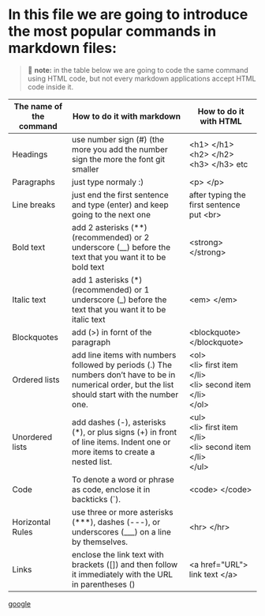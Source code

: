 # In this file we are going to introduce the most popular commands in markdown files:
> :memo: **note:** in the table below we are going to code the same command using HTML code, but not every markdown applications accept HTML code inside it.




| The name of the command     | How to do it with markdown                                              | How to do it with HTML |
|-----------------------------|-------------------------------------------------------------------------|------------------------|
| Headings                    | use number sign (#) (the more you add the number sign the more the font git smaller| \<h1\> \</h1\> <br> \<h2\> \</h2\> <br> \<h3\> \</h3\> etc |
| Paragraphs                  | just type normaly :)                                                    | \<p\> \</p\> |
| Line breaks                 | just end the first sentence and type (enter) and keep going to the next one | after typing the first sentence put \<br\> |
| Bold text                   | add 2 asterisks (\*\*) (recommended) or 2 underscore (\_\_) before the text that you want it to be bold text | \<strong\> \</strong\> |
| Italic text                 | add 1 asterisks (\*) (recommended) or 1 underscore (\_) before the text that you want it to be italic text | \<em\> \</em\> |
| Blockquotes                 | add (\>) in fornt of the paragraph                                 | \<blockquote\> \</blockquote\> |
| Ordered lists               | add line items with numbers followed by periods (.) The numbers don’t have to be in numerical order, but the list should start with the number one. |       \<ol\> <br> \<li\> first item \</li\> <br> \<li\> second item \</li\> <br> \</ol\> |
| Unordered lists             | add dashes (\-), asterisks (\*), or plus signs (+) in front of line items. Indent one or more items to create a nested list. | \<ul\> <br> \<li\> first item \</li\> <br> \<li\> second item \</li\> <br> \</ul\> |
| Code                        | To denote a word or phrase as code, enclose it in backticks (`). | \<code\> \</code\> |
| Horizontal Rules            | use three or more asterisks (***), dashes (---), or underscores (___) on a line by themselves. | \<hr\> \</hr\> |
| Links                       | enclose the link text with brackets ([]) and then follow it immediately with the URL in parentheses () | \<a href="URL"\> link text \</a\> |

[google](https//:google.com)
